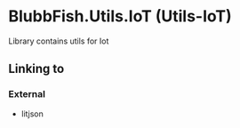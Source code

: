 # BlubbFish.Utils.IoT (Utils-IoT)
Library contains utils for Iot 

## Linking to
### External
* litjson
